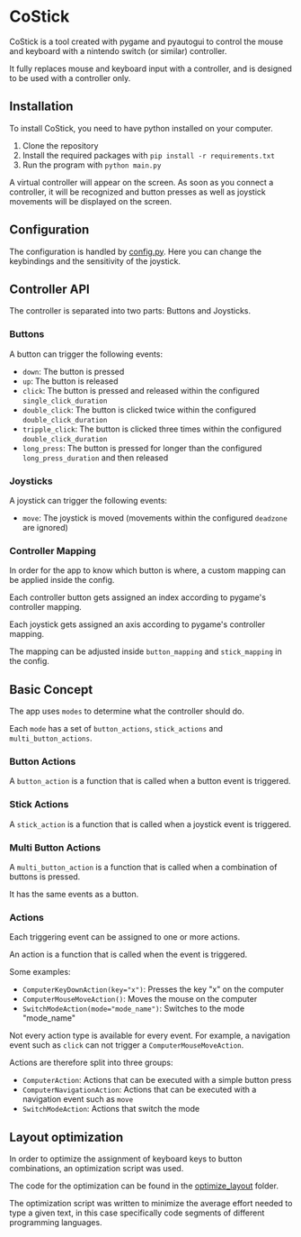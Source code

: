 # CoStick

CoStick is a tool created with pygame and pyautogui to control the mouse and keyboard with a nintendo switch (or similar) controller.

It fully replaces mouse and keyboard input with a controller, and is designed to be used with a controller only.

## Installation

To install CoStick, you need to have python installed on your computer.

1. Clone the repository
2. Install the required packages with `pip install -r requirements.txt`
3. Run the program with `python main.py`

A virtual controller will appear on the screen. As soon as you connect a controller, it will be recognized and button presses as well as joystick movements will be displayed on the screen.

## Configuration

The configuration is handled by [config.py](config.py). Here you can change the keybindings and the sensitivity of the joystick.

## Controller API

The controller is separated into two parts: Buttons and Joysticks.

### Buttons

A button can trigger the following events:

- `down`: The button is pressed
- `up`: The button is released
- `click`: The button is pressed and released within the configured `single_click_duration`
- `double_click`: The button is clicked twice within the configured `double_click_duration`
- `tripple_click`: The button is clicked three times within the configured `double_click_duration`
- `long_press`: The button is pressed for longer than the configured `long_press_duration` and then released

### Joysticks

A joystick can trigger the following events:

- `move`: The joystick is moved (movements within the configured `deadzone` are ignored)

### Controller Mapping

In order for the app to know which button is where, a custom mapping can be applied inside the config.

Each controller button gets assigned an index according to pygame's controller mapping.

Each joystick gets assigned an axis according to pygame's controller mapping.

The mapping can be adjusted inside `button_mapping` and `stick_mapping` in the config.

## Basic Concept

The app uses `modes` to determine what the controller should do.

Each `mode` has a set of `button_actions`, `stick_actions` and `multi_button_actions`.

### Button Actions

A `button_action` is a function that is called when a button event is triggered.

### Stick Actions

A `stick_action` is a function that is called when a joystick event is triggered.

### Multi Button Actions

A `multi_button_action` is a function that is called when a combination of buttons is pressed.

It has the same events as a button.

### Actions

Each triggering event can be assigned to one or more actions.

An action is a function that is called when the event is triggered.

Some examples:

- `ComputerKeyDownAction(key="x")`: Presses the key "x" on the computer
- `ComputerMouseMoveAction()`: Moves the mouse on the computer
- `SwitchModeAction(mode="mode_name")`: Switches to the mode "mode_name"

Not every action type is available for every event. For example, a navigation event such as `click` can not trigger a `ComputerMouseMoveAction`.

Actions are therefore split into three groups:

- `ComputerAction`: Actions that can be executed with a simple button press
- `ComputerNavigationAction`: Actions that can be executed with a navigation event such as `move`
- `SwitchModeAction`: Actions that switch the mode

## Layout optimization

In order to optimize the assignment of keyboard keys to button combinations, an optimization script was used.

The code for the optimization can be found in the [optimize_layout](optimize_layout) folder.

The optimization script was written to minimize the average effort needed to type a given text, in this case specifically code segments of different programming languages.
